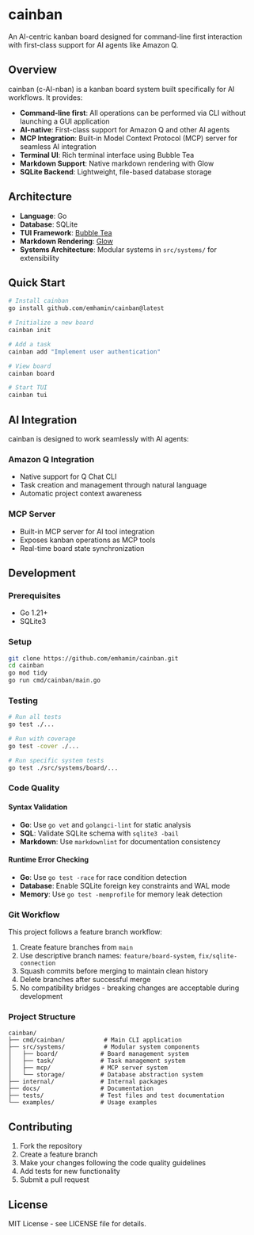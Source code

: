 # cainban

An AI-centric kanban board designed for command-line first interaction with first-class support for AI agents like Amazon Q.

## Overview

cainban (c-AI-nban) is a kanban board system built specifically for AI workflows. It provides:

- **Command-line first**: All operations can be performed via CLI without launching a GUI application
- **AI-native**: First-class support for Amazon Q and other AI agents
- **MCP Integration**: Built-in Model Context Protocol (MCP) server for seamless AI integration
- **Terminal UI**: Rich terminal interface using Bubble Tea
- **Markdown Support**: Native markdown rendering with Glow
- **SQLite Backend**: Lightweight, file-based database storage

## Architecture

- **Language**: Go
- **Database**: SQLite
- **TUI Framework**: [Bubble Tea](https://github.com/charmbracelet/bubbletea)
- **Markdown Rendering**: [Glow](https://github.com/charmbracelet/glow)
- **Systems Architecture**: Modular systems in `src/systems/` for extensibility

## Quick Start

```bash
# Install cainban
go install github.com/emhamin/cainban@latest

# Initialize a new board
cainban init

# Add a task
cainban add "Implement user authentication"

# View board
cainban board

# Start TUI
cainban tui
```

## AI Integration

cainban is designed to work seamlessly with AI agents:

### Amazon Q Integration
- Native support for Q Chat CLI
- Task creation and management through natural language
- Automatic project context awareness

### MCP Server
- Built-in MCP server for AI tool integration
- Exposes kanban operations as MCP tools
- Real-time board state synchronization

## Development

### Prerequisites
- Go 1.21+
- SQLite3

### Setup
```bash
git clone https://github.com/emhamin/cainban.git
cd cainban
go mod tidy
go run cmd/cainban/main.go
```

### Testing
```bash
# Run all tests
go test ./...

# Run with coverage
go test -cover ./...

# Run specific system tests
go test ./src/systems/board/...
```

### Code Quality

#### Syntax Validation
- **Go**: Use `go vet` and `golangci-lint` for static analysis
- **SQL**: Validate SQLite schema with `sqlite3 -bail`
- **Markdown**: Use `markdownlint` for documentation consistency

#### Runtime Error Checking
- **Go**: Use `go test -race` for race condition detection
- **Database**: Enable SQLite foreign key constraints and WAL mode
- **Memory**: Use `go test -memprofile` for memory leak detection

### Git Workflow

This project follows a feature branch workflow:

1. Create feature branches from `main`
2. Use descriptive branch names: `feature/board-system`, `fix/sqlite-connection`
3. Squash commits before merging to maintain clean history
4. Delete branches after successful merge
5. No compatibility bridges - breaking changes are acceptable during development

### Project Structure

```
cainban/
├── cmd/cainban/           # Main CLI application
├── src/systems/           # Modular system components
│   ├── board/            # Board management system
│   ├── task/             # Task management system
│   ├── mcp/              # MCP server system
│   └── storage/          # Database abstraction system
├── internal/             # Internal packages
├── docs/                 # Documentation
├── tests/                # Test files and test documentation
└── examples/             # Usage examples
```

## Contributing

1. Fork the repository
2. Create a feature branch
3. Make your changes following the code quality guidelines
4. Add tests for new functionality
5. Submit a pull request

## License

MIT License - see LICENSE file for details.
